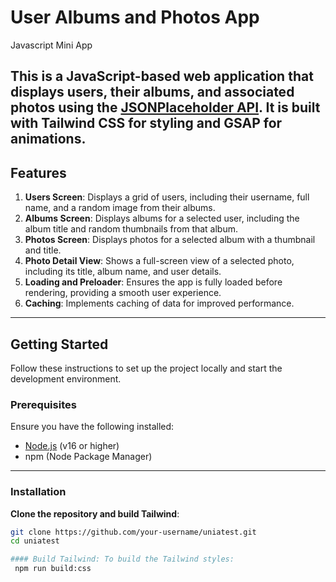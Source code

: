 # User Albums and Photos App
Javascript Mini App

This is a JavaScript-based web application that displays users, their albums, and associated photos using the [JSONPlaceholder API](https://jsonplaceholder.typicode.com). 
It is built with Tailwind CSS for styling and GSAP for animations.
---

## Features

1. **Users Screen**: Displays a grid of users, including their username, full name, and a random image from their albums.
2. **Albums Screen**: Displays albums for a selected user, including the album title and random thumbnails from that album.
3. **Photos Screen**: Displays photos for a selected album with a thumbnail and title.
4. **Photo Detail View**: Shows a full-screen view of a selected photo, including its title, album name, and user details.
5. **Loading and Preloader**: Ensures the app is fully loaded before rendering, providing a smooth user experience.
6. **Caching**: Implements caching of data for improved performance.

---

## Getting Started

Follow these instructions to set up the project locally and start the development environment.

### Prerequisites

Ensure you have the following installed:

- [Node.js](https://nodejs.org/) (v16 or higher)
- npm (Node Package Manager)

---

### Installation

**Clone the repository and build Tailwind**:
   ```bash
   git clone https://github.com/your-username/uniatest.git
   cd uniatest

#### Build Tailwind: To build the Tailwind styles:
    npm run build:css
